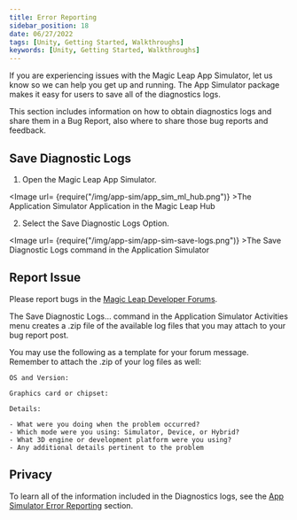 ```yaml
---
title: Error Reporting
sidebar_position: 18
date: 06/27/2022
tags: [Unity, Getting Started, Walkthroughs]
keywords: [Unity, Getting Started, Walkthroughs]
---
```


If you are experiencing issues with the Magic Leap App Simulator, let us know so we can help you get up and running. The App Simulator package makes it easy for users to save all of the diagnostics logs.

This section includes information on how to obtain diagnostics logs and share them in a Bug Report, also where to share those bug reports and feedback.

## Save Diagnostic Logs

1. Open the Magic Leap App Simulator.

<Image url= {require("/img/app-sim/app_sim_ml_hub.png")} >The Application Simulator Application in the Magic Leap Hub</Image>


2. Select the Save Diagnostic Logs Option.

<Image url= {require("/img/app-sim/app-sim-save-logs.png")} >The Save Diagnostic Logs command in the Application Simulator</Image>

## Report Issue

Please report bugs in the [Magic Leap Developer Forums](https://forum.magicleap.cloud/c/app-simulator/142).

The Save Diagnostic Logs… command in the Application Simulator Activities menu creates a .zip file of the available log files that you may attach to your bug report post.

You may use the following as a template for your forum message. Remember to attach the .zip of your log files as well:

```
OS and Version:

Graphics card or chipset:

Details: 

- What were you doing when the problem occurred?
- Which mode were you using: Simulator, Device, or Hybrid?
- What 3D engine or development platform were you using?
- Any additional details pertinent to the problem
```

## Privacy

To learn all of the information included in the Diagnostics logs, see the [App Simulator Error Reporting](/versioned_docs/version-14-Jun-2023/guides/developer-tools/app-sim/error-reporting.md#what-data-does-this-report-file-contain) section.

